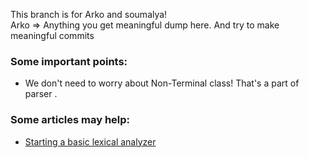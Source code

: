 This branch is for Arko and soumalya!<br>
Arko => Anything you get meaningful dump here. And try to make meaningful commits

### Some important points:
* We don't need to worry about Non-Terminal class! That's a part of parser .


### Some articles may help:
* [Starting a basic lexical analyzer](https://stackoverflow.com/questions/17848207/making-a-lexical-analyzer)
